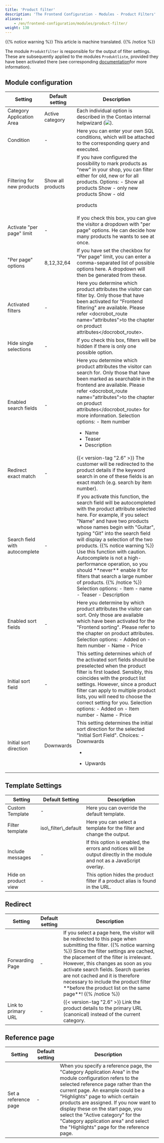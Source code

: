 ```yaml
---
title: 'Product filter'
description: 'The Frontend Configuration - Modules - Product Filters'
aliases:
    - /en/frontend-configuration/modules/product-filter/
weight: 130
---
```


{{% notice warning %}}
This article is machine translated.
{{% /notice %}}

The module `Produktfilter` is responsible for the output of filter settings. These are subsequently applied to the modules `Produktliste`, provided they have been activated there (see corresponding [documentation](/de/frontend-konfiguration-module-produktliste/)for more information).

## Module configuration

<table><thead><tr><th>Setting</th> <th>Default setting</th> <th>Description</th> </tr></thead><tbody><tr><td>Category Application Area</td> <td>Active category</td> <td>Each individual option is described in the Contao internal helpwizard (<img src="/de/images/helpwizard.gif?classes=icon">).</td> </tr><tr><td>Condition</td> <td>-</td> <td>Here you can enter your own SQL conditions, which will be attached to the corresponding query and executed.</td> </tr><tr><td>Filtering for new products</td> <td>Show all products</td> <td>If you have configured the possibility to mark products as "new" in your shop, you can filter either for old, new or for all products. Options: - Show all products Show
- only new
products Show - old

products </td> </tr><tr><td>Activate "per page" limit</td> <td>-</td> <td>If you check this box, you can give the visitor a dropdown with "per page" options. He can decide how many products he wants to see at once.</td> </tr><tr><td>"Per page" options</td> <td>8,12,32,64</td> <td>If you have set the checkbox for "Per page" limit, you can enter a comma-separated list of possible options here. A dropdown will then be generated from these.</td> </tr><tr><td>Activated filters</td> <td>-</td> <td>Here you determine which product attributes the visitor can filter by. Only those that have been activated for "Frontend filtering" are available. Please refer <docrobot_route name="attributes">to the chapter on product attributes</docrobot_route>.</td> </tr><tr><td>Hide single selections</td> <td>-</td> <td>If you check this box, filters will be hidden if there is only one possible option.</td> </tr><tr><td>Enabled search fields</td> <td>-</td> <td>Here you determine which product attributes the visitor can search for. Only those that have been marked as searchable in the frontend are available. Please refer <docrobot_route name="attributes">to the chapter on product attributes</docrobot_route> for more information. Selection options: - Item number
- Name
- Teaser
- Description

</td> </tr><tr><td>Redirect exact match</td> <td>-</td> <td> {{< version-tag "2.6" >}} The customer will be redirected to the product details if the keyword search in one of these fields is an exact match (e.g. search by item number). </td> </tr><tr><td>Search field with autocomplete</td> <td>-</td> <td>If you activate this function, the search field will be autocompleted with the product attribute selected here. For example, if you select "Name" and have two products whose names begin with "Guitar", typing "Git" into the search field will display a selection of the two products. {{% notice warning %}}
Use this function with caution. Autocomplete is not a high-performance operation, so you should **never**
 enable it for filters that search a large number of products.
{{% /notice %}}
 Selection options: - Item
- name
- Teaser
- Description

</td> </tr><tr><td>Enabled sort fields</td> <td>-</td> <td>Here you determine by which product attributes the visitor can sort. Only those are available which have been activated for the "Frontend sorting". Please refer <docrobot_route name="attributes">to the chapter on product attributes</docrobot_route>. Selection options: - Added on
- Item number
- Name
- Price

</td> </tr><tr><td>Initial sort field</td> <td>-</td> <td>This setting determines which of the activated sort fields should be preselected when the product filter is first loaded. Sensibly, this coincides with the <docrobot_route name="product-list">product list</docrobot_route> settings. However, since a product filter can apply to multiple product lists, you will need to choose the correct setting for you. Selection options: - Added on
- Item number
- Name
- Price

</td> </tr><tr><td>Initial sort direction</td> <td>Downwards</td> <td>This setting determines the initial sort direction for the selected "Initial Sort Field". Choices: - Downwards

- 

- Upwards

</td></tr></tbody></table>

## Template Settings

<table><thead><tr><th>Setting</th> <th>Default Setting</th> <th>Description</th> </tr></thead><tbody><tr><td>Custom Template</td> <td>-</td> <td>Here you can override the default template.</td> </tr><tr><td>Filter template</td> <td>iso\_filter\_default</td> <td>Here you can select a template for the filter and change the output.</td> </tr><tr><td>Include messages</td> <td>-</td> <td>If this option is enabled, the errors and notices will be output directly in the module and not as a JavaScript overlay.</td> </tr><tr><td>Hide on product view</td> <td>-</td> <td>This option hides the product filter if a product alias is found in the URL.</td></tr></tbody></table>

## Redirect

<table><thead><tr><th>Setting</th> <th>Default setting</th> <th>Description</th> </tr></thead><tbody><tr><td>Forwarding Page</td> <td>-</td> <td>If you select a page here, the visitor will be redirected to this page when submitting the filter.
{{% notice warning %}}
Since the filter settings are cached, the placement of the filter is irrelevant. However, this changes as soon as you activate search fields. Search queries are not cached and it is therefore necessary to include the product filter **before the product list on the same page**!
{{% /notice %}}

</td> </tr><tr><td>Link to primary URL</td> <td>-</td> <td> {{< version-tag "2.6" >}} Link the product details to the primary URL (canonical) instead of the current category. </td></tr></tbody></table>

## Reference page

<table><thead><tr><th>Setting</th> <th>Default setting</th> <th>Description</th> </tr></thead><tbody><tr><td>Set a reference page</td> <td>-</td> <td>When you specify a reference page, the "Category Application Area" in the module configuration refers to the selected reference page rather than the current page. An example could be a "Highlights" page to which certain products are assigned. If you now want to display these on the start page, you select the "Active category" for the "Category application area" and select the "Highlights" page for the reference page.</td></tr></tbody></table>
